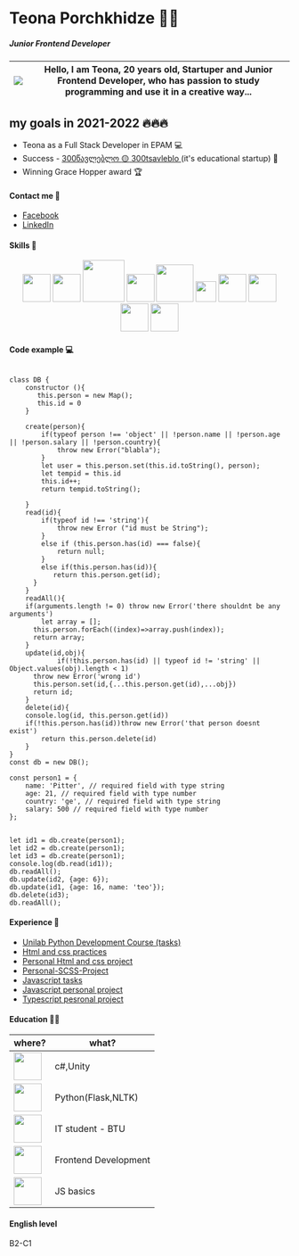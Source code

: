 # Teona Porchkhidze :rocket::nerd_face:
##### Junior Frontend Developer

 
 <img src="https://i.ibb.co/qMQcvfZ/te-1.png"> | Hello, I am Teona, 20 years old, Startuper and Junior Frontend Developer, who has passion to study programming and use it in a creative way...
 ------------ | -------------
## my goals in 2021-2022 🔥🔥🔥
* Teona as a Full Stack Developer in EPAM :computer:	
* Success - <a href="https://www.facebook.com/300tsavleblo">300წავლებლო :yellow_circle: 300tsavleblo </a> (it's educational startup) :raised_hands:
* Winning Grace Hopper award :trophy:


#### Contact me :handshake:	

* <a href="https://www.facebook.com/teona.porchkhidze.7545/">Facebook</a>
* <a href="https://www.linkedin.com/in/teona-porchkhidze-b757b81b3/">LinkedIn</a>

#### Skills :dart:

<div align="center">
<img width=50px src="https://scontent.ftbs5-1.fna.fbcdn.net/v/t31.18172-8/15676033_895560890581516_6410598526344675319_o.png?_nc_cat=104&_nc_rgb565=1&ccb=1-3&_nc_sid=09cbfe&_nc_ohc=e_Aan2v0SyMAX9qbuIH&_nc_ht=scontent.ftbs5-1.fna&oh=1bd7f065f7280f798354f8c49e606679&oe=60EB3B4E">
<img width=50px src="https://scontent.ftbs5-1.fna.fbcdn.net/v/t1.6435-9/69316430_105309520840908_7886975276029050880_n.png?_nc_cat=104&ccb=1-3&_nc_sid=09cbfe&_nc_ohc=eG_YCwF-u8oAX84UH5B&tn=3CH5EK3Qe96y3Si2&_nc_ht=scontent.ftbs5-1.fna&oh=6a091931ea73ee41ffd8400e6d2844b9&oe=60EAFE3B">
<img width=75px src="https://upload.wikimedia.org/wikipedia/commons/thumb/1/10/CSS3_and_HTML5_logos_and_wordmarks.svg/1280px-CSS3_and_HTML5_logos_and_wordmarks.svg.png">
<img width=50px src="https://scontent.ftbs5-2.fna.fbcdn.net/v/t1.18169-9/1010076_477783955633350_1900224762_n.png?_nc_cat=109&_nc_rgb565=1&ccb=1-3&_nc_sid=09cbfe&_nc_ohc=sYXJYwOodKUAX8eGtJN&_nc_ht=scontent.ftbs5-2.fna&oh=8d676ec43ba1e5195ba434f78f9c207f&oe=60EA1701">
<img width=67px src="https://sass-lang.com/assets/img/logos/logo-b6e1ef6e.svg">
<img width=37px src="https://upload.wikimedia.org/wikipedia/commons/thumb/2/22/Pandas_mark.svg/1200px-Pandas_mark.svg.png">
<img width=50px src="https://techscript24.com/wp-content/uploads/2020/10/86498201-a8bd8680-bd39-11ea-9d08-66b610a8dc01.png">
<img width=50px src="https://scontent.ftbs5-2.fna.fbcdn.net/v/t1.18169-9/13645265_10154396860566789_4855137813969521495_n.png?_nc_cat=111&ccb=1-3&_nc_sid=09cbfe&_nc_ohc=U2TAw4j9svkAX-ckfqi&_nc_ht=scontent.ftbs5-2.fna&oh=f0835b85b80507600a918460af5bf8ba&oe=60EA2214">
<img width=50px src="https://sunlightmedia.org/wp-content/uploads/2017/02/git_logo-1.png">
<img width=50px src="https://scontent.ftbs5-1.fna.fbcdn.net/v/t31.18172-8/13497772_1053449538059118_5470362141370549738_o.png?_nc_cat=102&ccb=1-3&_nc_sid=09cbfe&_nc_ohc=lLHXLzlcYZsAX8Wyovf&tn=3CH5EK3Qe96y3Si2&_nc_ht=scontent.ftbs5-1.fna&oh=87dbc6c604f8f8ef4a49827a1ae6f26b&oe=60EADA1F">
</div>

#### Code example :computer:	

```

class DB {
    constructor (){
       this.person = new Map();
       this.id = 0
    }
    
    create(person){
        if(typeof person !== 'object' || !person.name || !person.age || !person.salary || !person.country){
            throw new Error("blabla");
        }
        let user = this.person.set(this.id.toString(), person);
        let tempid = this.id
        this.id++;
        return tempid.toString();
        
    }
    read(id){
        if(typeof id !== 'string'){
            throw new Error ("id must be String");
        }
        else if (this.person.has(id) === false){
            return null;
        }
        else if(this.person.has(id)){
           return this.person.get(id);
      } 
    } 
    readAll(){
    if(arguments.length != 0) throw new Error('there shouldnt be any arguments')
    	let array = [];
      this.person.forEach((index)=>array.push(index));
      return array;
    }
    update(id,obj){
			if(!this.person.has(id) || typeof id != 'string' || Object.values(obj).length < 1)
      throw new Error('wrong id')
      this.person.set(id,{...this.person.get(id),...obj})
      return id;
    }
    delete(id){
    console.log(id, this.person.get(id))
    if(!this.person.has(id))throw new Error('that person doesnt exist')
    	return this.person.delete(id)
    }
}
const db = new DB();

const person1 = {
    name: 'Pitter', // required field with type string
    age: 21, // required field with type number
    country: 'ge', // required field with type string
    salary: 500 // required field with type number
};


let id1 = db.create(person1);
let id2 = db.create(person1);
let id3 = db.create(person1);
console.log(db.read(id1));
db.readAll();
db.update(id2, {age: 6});
db.update(id1, {age: 16, name: 'teo'});
db.delete(id3);
db.readAll();

```


#### Experience :briefcase:	

* <a href="https://github.com/Teona-tech/UnilabPythonDevelopment">Unilab Python Development Course (tasks)</a>
* <a href="https://github.com/Teona-tech/html-and-css-practices">Html and css practices</a>
* <a href="https://github.com/Teona-tech/personal-project-html-and-css">Personal Html and css project </a>
* <a href="https://github.com/Teona-tech/Personal-Project-SCSS">Personal-SCSS-Project</a>
* <a href="https://github.com/Teona-tech/js-practises">Javascript tasks</a>
* <a href="https://github.com/Teona-tech/JS-personal-project">Javascript personal project</a>
* <a href="https://github.com/Teona-tech/typescript-personal-project">Typescript pesronal project</a>



#### Education :student:	

where? | what?
 ------------ | -------------
<a href="http://www.geolab.edu.ge/"><img width=50px src="https://scontent.ftbs5-2.fna.fbcdn.net/v/t1.6435-9/145567197_2583997071890575_6494526563535501235_n.jpg?_nc_cat=109&ccb=1-3&_nc_sid=09cbfe&_nc_ohc=lDD7pKTJQJMAX-LW80Z&_nc_ht=scontent.ftbs5-2.fna&oh=d6d663a7e8c0c17bd6df1d3f226c5148&oe=60E9963F"></a> | c#,Unity
<a href="https://unilab.iliauni.edu.ge/"><img width=50px src="https://scontent.ftbs5-2.fna.fbcdn.net/v/t1.6435-9/82785721_103798394508081_1561838589170417664_n.png?_nc_cat=110&ccb=1-3&_nc_sid=09cbfe&_nc_ohc=yjwZkAHeJIMAX889-x_&_nc_ht=scontent.ftbs5-2.fna&oh=85425bf4e2d94885ac139c72e2448da9&oe=60EA0042"></a> | Python(Flask,NLTK)
<a href="https://btu.edu.ge/"><img width=50px src="https://scontent.ftbs5-1.fna.fbcdn.net/v/t1.6435-9/118974653_1185472291837040_8177821905411797845_n.png?_nc_cat=104&ccb=1-3&_nc_sid=09cbfe&_nc_ohc=DcNnWL05KywAX_aNhrK&_nc_ht=scontent.ftbs5-1.fna&oh=b85598ac9a771e5c63942823c447b268&oe=60EB4D38"></a> | IT student - BTU
<a href="https://www.tbcitacademy.ge/"><img width=50px src="https://scontent.ftbs5-2.fna.fbcdn.net/v/t1.6435-9/90989378_10157016848346188_4281205318840483840_n.png?_nc_cat=1&ccb=1-3&_nc_sid=09cbfe&_nc_ohc=xytbUNIzsYsAX89cFJe&_nc_ht=scontent.ftbs5-2.fna&oh=284af24052aebf662a152f3a1a174944&oe=60EB0570"></a> | Frontend Development
<a href="https://start.bitcamp.ge/"><img width=50px src="https://scontent.ftbs5-2.fna.fbcdn.net/v/t1.6435-9/122397052_388542505858688_891968229563768666_n.jpg?_nc_cat=109&_nc_rgb565=1&ccb=1-3&_nc_sid=09cbfe&_nc_ohc=2DE7XMn0_lQAX_UNW2B&tn=3CH5EK3Qe96y3Si2&_nc_ht=scontent.ftbs5-2.fna&oh=93de10ac64c0bc4485fccf936aa46b38&oe=60E9AA8A"></a> | JS basics


#### English level
B2-C1

